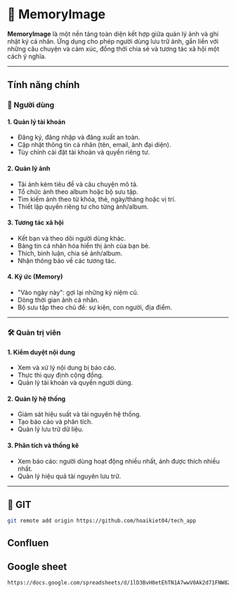 # 📸 MemoryImage

**MemoryImage** là một nền tảng toàn diện kết hợp giữa quản lý ảnh và ghi nhật ký cá nhân. Ứng dụng cho phép người dùng lưu trữ ảnh, gắn liền với những câu chuyện và cảm xúc, đồng thời chia sẻ và tương tác xã hội một cách ý nghĩa.

---

## Tính năng chính

### 👤 Người dùng

#### 1. Quản lý tài khoản
- Đăng ký, đăng nhập và đăng xuất an toàn.
- Cập nhật thông tin cá nhân (tên, email, ảnh đại diện).
- Tùy chỉnh cài đặt tài khoản và quyền riêng tư.

#### 2. Quản lý ảnh
- Tải ảnh kèm tiêu đề và câu chuyện mô tả.
- Tổ chức ảnh theo album hoặc bộ sưu tập.
- Tìm kiếm ảnh theo từ khóa, thẻ, ngày/tháng hoặc vị trí.
- Thiết lập quyền riêng tư cho từng ảnh/album.

#### 3. Tương tác xã hội
- Kết bạn và theo dõi người dùng khác.
- Bảng tin cá nhân hóa hiển thị ảnh của bạn bè.
- Thích, bình luận, chia sẻ ảnh/album.
- Nhận thông báo về các tương tác.

#### 4. Ký ức (Memory)
- "Vào ngày này": gợi lại những kỷ niệm cũ.
- Dòng thời gian ảnh cá nhân.
- Bộ sưu tập theo chủ đề: sự kiện, con người, địa điểm.

---

### 🛠️ Quản trị viên

#### 1. Kiểm duyệt nội dung
- Xem và xử lý nội dung bị báo cáo.
- Thực thi quy định cộng đồng.
- Quản lý tài khoản và quyền người dùng.

#### 2. Quản lý hệ thống
- Giám sát hiệu suất và tài nguyên hệ thống.
- Tạo báo cáo và phân tích.
- Quản lý lưu trữ dữ liệu.

#### 3. Phân tích và thống kê
- Xem báo cáo: người dùng hoạt động nhiều nhất, ảnh được thích nhiều nhất.
- Quản lý hiệu quả tài nguyên lưu trữ.

---

## 🚀 GIT

```bash
git remote add origin https://github.com/hoaikiet04/tech_app
```

## Confluen

## Google sheet
```bash
https://docs.google.com/spreadsheets/d/1lD3BvH0etEhTN1A7wwV0Ak2d71FNW8ZFEP26dL20Zhw/edit?gid=0#gid=0
```


